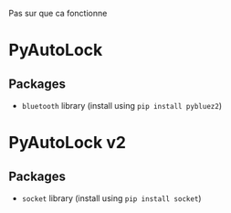 Pas sur que ca fonctionne
# PyAutoLock

## Packages

- `bluetooth` library (install using `pip install pybluez2`)

# PyAutoLock v2

## Packages

- `socket` library (install using `pip install socket`)
